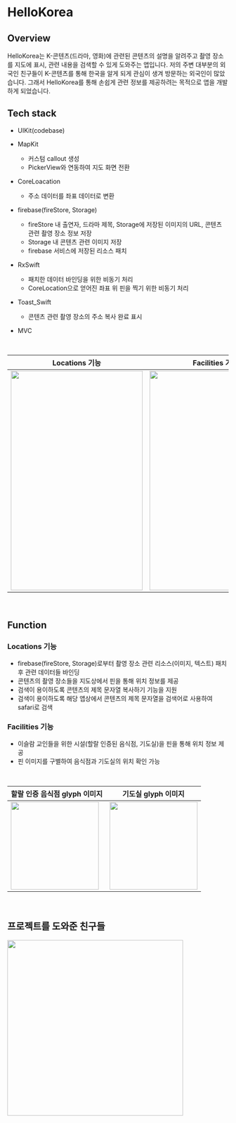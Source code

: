 # HelloKorea

## Overview
HelloKorea는 K-콘텐츠(드라마, 영화)에 관련된 콘텐츠의 설명을 알려주고 촬영 장소를 지도에 표시, 관련 내용을 검색할 수 있게 도와주는 앱입니다.
저의 주변 대부분의 외국인 친구들이 K-콘텐츠를 통해 한국을 알게 되게 관심이 생겨 방문하는 외국인이 많았습니다. 그래서 HelloKorea를 통해 손쉽게 관련 정보를 제공하려는 목적으로 앱을 개발하게 되었습니다.

## Tech stack
- UIKit(codebase)
- MapKit
  - 커스텀 callout 생성
  - PickerView와 연동하여 지도 화면 전환
- CoreLoacation
  - 주소 데이터를 좌표 데이터로 변환

- firebase(fireStore, Storage)
  - fireStore 내 출연자, 드라마 제목, Storage에 저장된 이미지의 URL, 콘텐츠 관련 촬영 장소 정보 저장
  - Storage 내 콘텐츠 관련 이미지 저장
  - firebase 서비스에 저장된 리소스 패치

- RxSwift
  - 패치한 데이터 바인딩을 위한 비동기 처리
  - CoreLocation으로 얻어진 좌표 위 핀을 찍기 위한 비동기 처리

- Toast_Swift
  - 콘텐츠 관련 촬영 장소의 주소 복사 완료 표시
    
- MVC

<br>

| Locations 기능 | Facilities 기능
|----------------------------------------------------------|----------------------------------------------------------|
| <img src = "https://github.com/dongju0561/HelloKorea/assets/77201628/bc8021b6-dcf5-41d0-937b-7355dbd664a3" width="300" height="500"> | <img src = "https://github.com/dongju0561/HelloKorea/assets/77201628/5a656dd7-11db-4d79-b63a-de6dfea3324a" width="300" height="500">

<br>

## Function
### Locations 기능
- firebase(fireStore, Storage)로부터 촬영 장소 관련 리소스(이미지, 텍스트) 패치 후 관련 데이터들 바인딩
- 콘텐츠의 촬영 장소들을 지도상에서 핀을 통해 위치 정보를 제공
- 검색이 용이하도록 콘텐츠의 제목 문자열 복사하기 기능을 지원
- 검색이 용이하도록 해당 앱상에서 콘텐츠의 제목 문자열을 검색어로 사용하여 safari로 검색
### Facilities 기능
- 이슬람 교인들을 위한 시설(할랄 인증된 음식점, 기도실)을 핀을 통해 위치 정보 제공
- 핀 이미지를 구별하여 음식점과 기도실의 위치 확인 가능
  
<br>

| 할랄 인증 음식점 glyph 이미지 | 기도실 glyph 이미지
|----------------------------------------------------------|----------------------------------------------------------|
| <img src = "https://github.com/dongju0561/HelloKorea/assets/77201628/77e1b603-a8b1-41a7-94cd-d55ef87b4aa4" width="200" height="200"> | <img src = "https://github.com/dongju0561/HelloKorea/assets/77201628/7d356c18-5176-49c6-85f4-d017e4f9aa2a" width="200" height="200">

<br>

## 프로젝트를 도와준 친구들

<img src = "https://github.com/dongju0561/HelloKorea/assets/77201628/6b8bc951-7d67-4e57-806a-7a1300761149" width="400" height="400">
